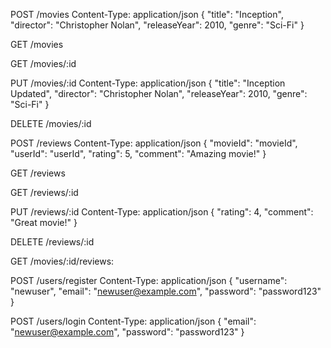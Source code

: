 POST /movies
Content-Type: application/json
{
  "title": "Inception",
  "director": "Christopher Nolan",
  "releaseYear": 2010,
  "genre": "Sci-Fi"
}

GET /movies

GET /movies/:id

PUT /movies/:id
Content-Type: application/json
{
  "title": "Inception Updated",
  "director": "Christopher Nolan",
  "releaseYear": 2010,
  "genre": "Sci-Fi"
}

DELETE /movies/:id



POST /reviews
Content-Type: application/json
{
  "movieId": "movieId",
  "userId": "userId",
  "rating": 5,
  "comment": "Amazing movie!"
}

GET /reviews

GET /reviews/:id

PUT /reviews/:id
Content-Type: application/json
{
  "rating": 4,
  "comment": "Great movie!"
}

DELETE /reviews/:id

GET /movies/:id/reviews: 

POST /users/register
Content-Type: application/json
{
  "username": "newuser",
  "email": "newuser@example.com",
  "password": "password123"
}


POST /users/login
Content-Type: application/json
{
  "email": "newuser@example.com",
  "password": "password123"
}
